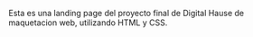 Esta es una landing page del proyecto final de Digital Hause de maquetacion web, utilizando HTML y CSS.
